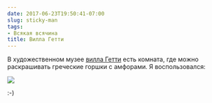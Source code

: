 ```yaml
---
date: 2017-06-23T19:50:41-07:00
slug: sticky-man
tags:
- Всякая всячина
title: Вилла Гетти
---
```


В художественном музее [вилла Гетти](http://www.getty.edu/visit/villa/) есть
комната, где можно раскрашивать греческие горшки с амфорами. Я воспользовался:

[![](/2017/06/20150926_145348_001-ANIMATION.gif)](2017/06/20150926_145348_001-ANIMATION.gif)

:-)

<!--more-->
